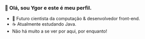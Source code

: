 ### 👋 Olá, sou Ygor e este é meu perfil.

- 🗿 Futuro cientista da computação & desenvolvedor front-end.
- ☕ Atualmente estudando Java.
- Não há muito a se ver por aqui, por enquanto!
